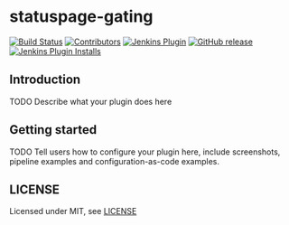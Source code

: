 # statuspage-gating

[![Build Status](https://ci.jenkins.io/job/Plugins/job/statuspage-gating-plugin/job/master/badge/icon)](https://ci.jenkins.io/job/Plugins/job/statuspage-gating-plugin/job/master/)
[![Contributors](https://img.shields.io/github/contributors/jenkinsci/statuspage-gating-plugin.svg)](https://github.com/jenkinsci/statuspage-gating-plugin/graphs/contributors)
[![Jenkins Plugin](https://img.shields.io/jenkins/plugin/v/statuspage-gating.svg)](https://plugins.jenkins.io/statuspage-gating)
[![GitHub release](https://img.shields.io/github/release/jenkinsci/statuspage-gating-plugin.svg?label=changelog)](https://github.com/jenkinsci/statuspage-gating-plugin/releases/latest)
[![Jenkins Plugin Installs](https://img.shields.io/jenkins/plugin/i/statuspage-gating.svg?color=blue)](https://plugins.jenkins.io/statuspage-gating)

## Introduction

TODO Describe what your plugin does here

## Getting started

TODO Tell users how to configure your plugin here, include screenshots, pipeline examples and 
configuration-as-code examples.

## LICENSE

Licensed under MIT, see [LICENSE](LICENSE.md)

